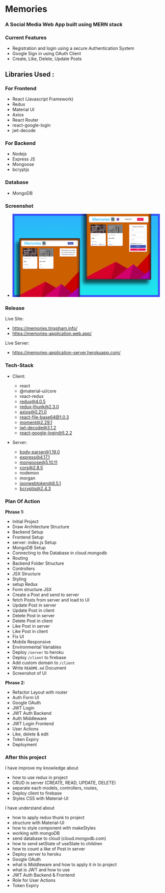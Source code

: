 # Memories
### A Social Media Web App built using MERN stack  


### Current Features
- Registration and login using a secure Authentication System
- Google Sign in using OAuth Client
- Create, Like, Delete, Update Posts

## Libraries Used : 
### For Frontend
- React (Javascript Framework)
- Redux
- Material UI
- Axios
- React Router
- react-google-login
- jwt-decode

### For Backend
- Nodejs
- Express JS
- Mongoose
- bcryptjs

### Database
- MongoDB


### Screenshot

- <img src="./screenshot.png" alt="memories-application"/>

### Release

Live Site:

- https://memories.tinspham.info/
- https://memories-application.web.app/

Live Server:

- https://memories-application-server.herokuapp.com/

### Tech-Stack

- Client:

  - react
  - @material-ui/core
  - react-redux
  - redux@4.0.5
  - redux-thunk@2.3.0
  - axios@0.21.0
  - react-file-base64@1.0.3
  - moment@2.29.1
  - jwt-decode@3.1.2
  - react-google-login@5.2.2

- Server:
  - body-parser@1.19.0
  - express@4.17.1
  - mongoose@5.10.11
  - cors@2.8.5
  - nodemon
  - morgan
  - jsonwebtoken@8.5.1
  - bcryptjs@2.4.3

### Plan Of Action

**Phrase 1:**

- Initial Project
- Draw Architecture Structure
- Backend Setup
- Frontend Setup
- server: index.js Setup
- MongoDB Setup
- Connecting to the Database in cloud.mongodb
- Routing
- Backend Folder Structure
- Controllers
- JSX Structure
- Styling
- setup Redux
- Form structure JSX
- Create a Post and send to server
- fetch Posts from server and load to UI
- Update Post in server
- Update Post in client
- Delete Post in server
- Delete Post in client
- Like Post in server
- Like Post in client
- Fix UI
- Mobile Responsive
- Environmental Variables
- Deploy `/server` to heroku
- Deploy `/client` to firebase
- Add custom domain to `/client`
- Write `README.md` Document
- Screenshot of UI

**Phrase 2:**

- Refactor Layout with router
- Auth Form UI
- Google OAuth
- JWT Login
- JWT Auth Backend
- Auth Middleware
- JWT Login Frontend
- User Actions
- Like, delete & edit
- Token Expiry
- Deployment

### After this project

I have improve my knowledge about

- how to use redux in project
- CRUD in server (CREATE, READ, UPDATE, DELETE)
- separate each models, controllers, routes,
- Deploy client to firebase
- Styles CSS with Material-UI

I have understand about

- how to apply redux thunk to project
- structure with Material-UI
- how to style component with makeStyles
- working with mongoDB
- send database to cloud (cloud.mongodb.com)
- how to send setState of useState to children
- how to count a like of Post in server
- Deploy server to heroku
- Google OAuth
- what is Middleware and how to apply it in to project
- what is JWT and how to use
- JWT Auth Backend & Frontend
- Role for User Actions
- Token Expiry
